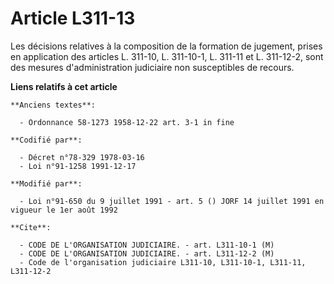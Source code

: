 # Article L311-13

Les décisions relatives à la composition de la formation de jugement, prises en application des articles L. 311-10, L.
311-10-1, L. 311-11 et L. 311-12-2, sont des mesures d'administration judiciaire non susceptibles de recours.

**Liens relatifs à cet article**

	**Anciens textes**:

	  - Ordonnance 58-1273 1958-12-22 art. 3-1 in fine

	**Codifié par**:

	  - Décret n°78-329 1978-03-16
	  - Loi n°91-1258 1991-12-17

	**Modifié par**:

	  - Loi n°91-650 du 9 juillet 1991 - art. 5 () JORF 14 juillet 1991 en vigueur le 1er août 1992

	**Cite**:

	  - CODE DE L'ORGANISATION JUDICIAIRE. - art. L311-10-1 (M)
	  - CODE DE L'ORGANISATION JUDICIAIRE. - art. L311-12-2 (M)
	  - Code de l'organisation judiciaire L311-10, L311-10-1, L311-11, L311-12-2

